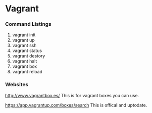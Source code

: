 # Vagrant

### Command Listings

1. vagrant init
2. vagrant up
3. vagrant ssh
4. vagrant status
5. vagrant destory
6. vagrant halt
7. vagrant box
8. vagrant reload

### Websites

http://www.vagrantbox.es/   This is for vagrant boxes you can use.

https://app.vagrantup.com/boxes/search This is offical and uptodate.

